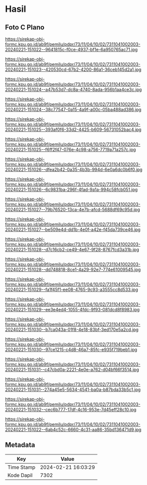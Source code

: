 # Hasil

## Foto C Plano

https://sirekap-obj-formc.kpu.go.id/ab9f/pemilu/pdpr/73/11/04/10/02/7311041002003-20240221-151022--9641815c-f0ce-4937-bf1e-6a950765ac71.jpg

https://sirekap-obj-formc.kpu.go.id/ab9f/pemilu/pdpr/73/11/04/10/02/7311041002003-20240221-151023--420530cd-67b2-4200-86a1-36ceb145d2a1.jpg

https://sirekap-obj-formc.kpu.go.id/ab9f/pemilu/pdpr/73/11/04/10/02/7311041002003-20240221-151024--a47b53d7-dc8a-4740-8ada-956b1aa4ce3c.jpg

https://sirekap-obj-formc.kpu.go.id/ab9f/pemilu/pdpr/73/11/04/10/02/7311041002003-20240221-151024--38c77547-0a15-4a9f-a00c-05ba488ad386.jpg

https://sirekap-obj-formc.kpu.go.id/ab9f/pemilu/pdpr/73/11/04/10/02/7311041002003-20240221-151025--393af0f6-33d2-4425-b609-56731052bac4.jpg

https://sirekap-obj-formc.kpu.go.id/ab9f/pemilu/pdpr/73/11/04/10/02/7311041002003-20240221-151025--f6ff2f47-076e-4c98-a756-7719a71a257c.jpg

https://sirekap-obj-formc.kpu.go.id/ab9f/pemilu/pdpr/73/11/04/10/02/7311041002003-20240221-151026--dfea2b42-0a35-4b3b-994d-6e0a6dc0b6f0.jpg

https://sirekap-obj-formc.kpu.go.id/ab9f/pemilu/pdpr/73/11/04/10/02/7311041002003-20240221-151026--6c9831ba-296f-4fad-9a1a-994c58fcb051.jpg

https://sirekap-obj-formc.kpu.go.id/ab9f/pemilu/pdpr/73/11/04/10/02/7311041002003-20240221-151027--79b76520-13ca-4e7b-afcd-5688df69c95d.jpg

https://sirekap-obj-formc.kpu.go.id/ab9f/pemilu/pdpr/73/11/04/10/02/7311041002003-20240221-151027--be509e4d-dd1b-4e0f-a42e-f45da739ce46.jpg

https://sirekap-obj-formc.kpu.go.id/ab9f/pemilu/pdpr/73/11/04/10/02/7311041002003-20240221-151028--d7c16cb2-ce49-4e67-9f28-8767fcd3a31b.jpg

https://sirekap-obj-formc.kpu.go.id/ab9f/pemilu/pdpr/73/11/04/10/02/7311041002003-20240221-151028--dd748818-8ce1-4a29-92e7-774e61009545.jpg

https://sirekap-obj-formc.kpu.go.id/ab9f/pemilu/pdpr/73/11/04/10/02/7311041002003-20240221-151029--fa1f45f1-ee08-4765-9c93-a3555cc8d533.jpg

https://sirekap-obj-formc.kpu.go.id/ab9f/pemilu/pdpr/73/11/04/10/02/7311041002003-20240221-151029--ee3e4ed4-1055-4fdc-9f93-081dcd8f8983.jpg

https://sirekap-obj-formc.kpu.go.id/ab9f/pemilu/pdpr/73/11/04/10/02/7311041002003-20240221-151030--b7ca043a-01f8-4e18-83bf-3ed170e5a2cd.jpg

https://sirekap-obj-formc.kpu.go.id/ab9f/pemilu/pdpr/73/11/04/10/02/7311041002003-20240221-151030--97ce1215-c4d8-46a7-85fc-e935f719beb1.jpg

https://sirekap-obj-formc.kpu.go.id/ab9f/pemilu/pdpr/73/11/04/10/02/7311041002003-20240221-151031--c47cbd0a-2221-4e0e-a762-d04bf66f3514.jpg

https://sirekap-obj-formc.kpu.go.id/ab9f/pemilu/pdpr/73/11/04/10/02/7311041002003-20240221-151031--274a45e5-5634-4541-ba0a-b87bda33b5c1.jpg

https://sirekap-obj-formc.kpu.go.id/ab9f/pemilu/pdpr/73/11/04/10/02/7311041002003-20240221-151032--cec6b777-17df-4c16-953e-7d45eff28c10.jpg

https://sirekap-obj-formc.kpu.go.id/ab9f/pemilu/pdpr/73/11/04/10/02/7311041002003-20240221-151022--6ab4c52c-6660-4c31-aa86-35bd136471d9.jpg


## Metadata

| Key        | Value               |
| ---------- | ------------------- |
| Time Stamp | 2024-02-21 16:03:29 |
| Kode Dapil | 7302                |



